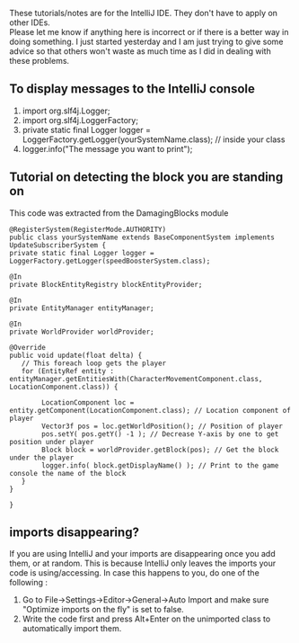 These tutorials/notes are for the IntelliJ IDE. They don't have to apply on other IDEs.  
Please let me know if anything here is incorrect or if there is a better way in doing something.
I just started yesterday and I am just trying to give some advice so that others won't waste as much time as I did in dealing with these problems. 

## To display messages to the IntelliJ console  
1. import org.slf4j.Logger;
2. import org.slf4j.LoggerFactory;
3. private static final Logger logger = LoggerFactory.getLogger(yourSystemName.class); // inside your class
4. logger.info("The message you want to print");

## Tutorial on detecting the block you are standing on

This code was extracted from the DamagingBlocks module  
  
    @RegisterSystem(RegisterMode.AUTHORITY)  
    public class yourSystemName extends BaseComponentSystem implements UpdateSubscriberSystem {
    private static final Logger logger = LoggerFactory.getLogger(speedBoosterSystem.class);

    @In
    private BlockEntityRegistry blockEntityProvider;

    @In
    private EntityManager entityManager;

    @In
    private WorldProvider worldProvider;

    @Override
    public void update(float delta) {
       // This foreach loop gets the player
       for (EntityRef entity : entityManager.getEntitiesWith(CharacterMovementComponent.class, LocationComponent.class)) {

            LocationComponent loc = entity.getComponent(LocationComponent.class); // Location component of player
            Vector3f pos = loc.getWorldPosition(); // Position of player
            pos.setY( pos.getY() -1 ); // Decrease Y-axis by one to get position under player
            Block block = worldProvider.getBlock(pos); // Get the block under the player
            logger.info( block.getDisplayName() ); // Print to the game console the name of the block
       }
    }

    }

## imports disappearing?
If you are using IntelliJ and your imports are disappearing once you add them, or at random. This is because IntelliJ only leaves the imports your code is using/accessing. In case this happens to you, do one of the following :  
1. Go to File->Settings->Editor->General->Auto Import and make sure "Optimize imports on the fly" is set to false.  
2. Write the code first and press Alt+Enter on the unimported class to automatically import them.
